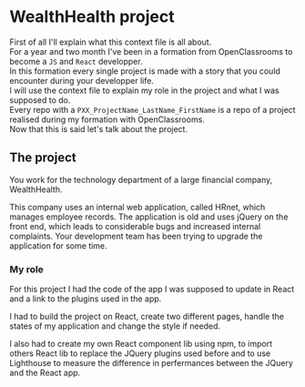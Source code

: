 # WealthHealth project

First of all I'll explain what this context file is all about. <br />
For a year and two month I've been in a formation from OpenClassrooms to become a `JS` and `React` developper. <br />
In this formation every single project is made with a story that you could encounter during your developper life. <br />
I will use the context file to explain my role in the project and what I was supposed to do. <br />
Every repo with a `PXX_ProjectName_LastName_FirstName` is a repo of a project realised during my formation with OpenClassrooms. <br />
Now that this is said let's talk about the project. <br />

## The project

You work for the technology department of a large financial company, WealthHealth. 

This company uses an internal web application, called HRnet, which manages employee records. The application is old and uses jQuery on the front end, which leads to considerable bugs and increased internal complaints. Your development team has been trying to upgrade the application for some time.

### My role

For this project I had the code of the app I was supposed to update in React and a link to the plugins used in the app.

I had to build the project on React, create two different pages, handle the states of my application and change the style if needed.

I also had to create my own React component lib using npm, to import others React lib to replace the JQuery plugins used before and to use Lighthouse to measure the difference in perfermances between the JQuery and the React app.
